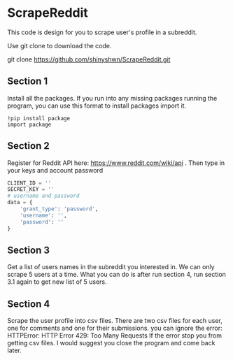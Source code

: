 # ScrapeReddit

This code is design for you to scrape user's profile in a subreddit. 

Use git clone to download the code. 

git clone https://github.com/shinyshwn/ScrapeReddit.git

## Section 1

Install all the packages. If you run into any missing packages running the program, you can use this format to install packages import it. 

```pyth
!pip install package
import package
```

## Section 2

Register for Reddit API here: https://www.reddit.com/wiki/api . Then type in your keys and account password

```py
CLIENT_ID = ''
SECRET_KEY = ''
# username and password 
data = {
    'grant_type': 'password', 
    'username': '', 
    'password': ''
}
```

## Section 3

Get a list of users names in the subreddit you interested in. 
We can only scrape 5 users at a time. What you can do is after run section 4, run section 3.1 again to get new list of 5 users. 



## Section 4

Scrape the user profile into csv files. There are two csv files for each user, one for comments and one for their submissions.
you can ignore the error: HTTPError: HTTP Error 429: Too Many Requests
If the error stop you from getting csv files. I would suggest you close the program and come back later. 